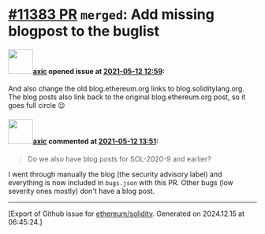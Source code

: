 # [\#11383 PR](https://github.com/ethereum/solidity/pull/11383) `merged`: Add missing blogpost to the buglist

#### <img src="https://avatars.githubusercontent.com/u/20340?v=4" width="50">[axic](https://github.com/axic) opened issue at [2021-05-12 12:59](https://github.com/ethereum/solidity/pull/11383):

And also change the old blog.ethereum.org links to blog.soliditylang.org. The blog posts also link back to the original blog.ethereum.org post, so it goes full circle :wink:

#### <img src="https://avatars.githubusercontent.com/u/20340?v=4" width="50">[axic](https://github.com/axic) commented at [2021-05-12 13:51](https://github.com/ethereum/solidity/pull/11383#issuecomment-839790217):

> Do we also have blog posts for SOL-2020-9 and earlier?

I went through manually the blog (the security advisory label) and everything is now included in `bugs.json` with this PR. Other bugs (low severity ones mostly) don't have a blog post.


-------------------------------------------------------------------------------



[Export of Github issue for [ethereum/solidity](https://github.com/ethereum/solidity). Generated on 2024.12.15 at 06:45:24.]
